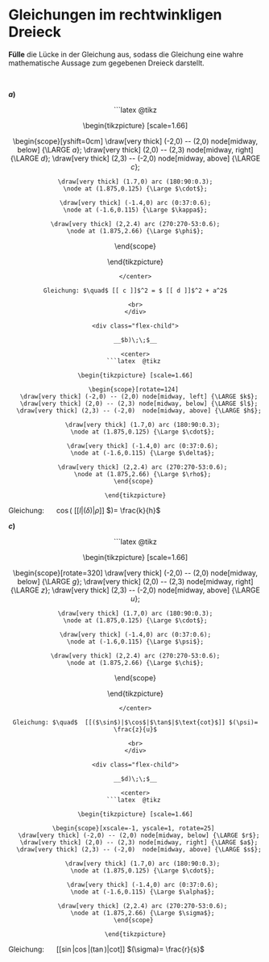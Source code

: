 <!--
version:  0.0.1

language: de

@style
input {
    text-align: center;
}

.flex-container {
    display: flex;
    flex-wrap: wrap;
    align-items: stretch;
    gap: 20px;
}

.flex-child {
    flex: 1;
    min-width: 350px;
    margin-right: 20px;
}

@media (max-width: 400px) {
    .flex-child {
        flex: 100%;
        margin-right: 0;
    }
}
@end

formula: \carry   \textcolor{red}{\scriptsize #1}
formula: \digit   \rlap{\carry{#1}}\phantom{#2}#2
formula: \permil  \text{‰}

import: https://raw.githubusercontent.com/LiaTemplates/Tikz-Jax/main/README.md

script: https://cdn.jsdelivr.net/gh/LiaTemplates/Tikz-Jax@main/dist/index.js


tags: Trigonometrie, sehr leicht, sehr niedrig, Angeben

comment: Setze die passende Größe in die gegebene Gleichung zum gegebenen rechtwinkligen Dreieck ein.

author: Martin Lommatzsch

-->




# Gleichungen im rechtwinkligen Dreieck


**Fülle** die Lücke in der Gleichung aus, sodass die Gleichung eine wahre mathematische Aussage zum gegebenen Dreieck darstellt.

<br>
<section class="flex-container">

<div class="flex-child">

__$a)\;\;$__

<center>
```latex  @tikz 

\begin{tikzpicture} [scale=1.66]

\begin{scope}[yshift=0cm] 
  \draw[very thick] (-2,0) -- (2,0) node[midway, below] {\LARGE $a$};
  \draw[very thick] (2,0) -- (2,3) node[midway, right] {\LARGE $d$};
  \draw[very thick] (2,3) -- (-2,0)  node[midway, above] {\LARGE $c$};

    \draw[very thick] (1.7,0) arc (180:90:0.3);
    \node at (1.875,0.125) {\Large $\cdot$};

    \draw[very thick] (-1.4,0) arc (0:37:0.6);
    \node at (-1.6,0.115) {\Large $\kappa$};

    \draw[very thick] (2,2.4) arc (270:270-53:0.6);
    \node at (1.875,2.66) {\Large $\phi$};
\end{scope} 

\end{tikzpicture}
```
</center>

Gleichung: $\quad$ [[ c ]]$^2 = $ [[ d ]]$^2 + a^2$

<br>
</div>

<div class="flex-child">

__$b)\;\;$__

<center>
```latex  @tikz 

\begin{tikzpicture} [scale=1.66]

\begin{scope}[rotate=124] 
  \draw[very thick] (-2,0) -- (2,0) node[midway, left] {\LARGE $k$};
  \draw[very thick] (2,0) -- (2,3) node[midway, below] {\LARGE $l$};
  \draw[very thick] (2,3) -- (-2,0)  node[midway, above] {\LARGE $h$};

    \draw[very thick] (1.7,0) arc (180:90:0.3);
    \node at (1.875,0.125) {\Large $\cdot$};

    \draw[very thick] (-1.4,0) arc (0:37:0.6);
    \node at (-1.6,0.115) {\Large $\delta$};

    \draw[very thick] (2,2.4) arc (270:270-53:0.6);
    \node at (1.875,2.66) {\Large $\rho$};
\end{scope} 

\end{tikzpicture}
```
</center>

Gleichung: $\quad$ $\cos($ [[$l$|($\delta$)|$\rho$]] $)= \frac{k}{h}$

</div>




<div class="flex-child">

__$c)\;\;$__

<center>
```latex  @tikz 

\begin{tikzpicture} [scale=1.66]

\begin{scope}[rotate=320] 
  \draw[very thick] (-2,0) -- (2,0) node[midway, below] {\LARGE $g$};
  \draw[very thick] (2,0) -- (2,3) node[midway, right] {\LARGE $z$};
  \draw[very thick] (2,3) -- (-2,0)  node[midway, above] {\LARGE $u$};

    \draw[very thick] (1.7,0) arc (180:90:0.3);
    \node at (1.875,0.125) {\Large $\cdot$};

    \draw[very thick] (-1.4,0) arc (0:37:0.6);
    \node at (-1.6,0.115) {\Large $\psi$};

    \draw[very thick] (2,2.4) arc (270:270-53:0.6);
    \node at (1.875,2.66) {\Large $\chi$};
\end{scope} 

\end{tikzpicture}
```
</center>

Gleichung: $\quad$  [[($\sin$)|$\cos$|$\tan$|$\text{cot}$]] $(\psi)= \frac{z}{u}$

<br>
</div>

<div class="flex-child">

__$d)\;\;$__

<center>
```latex  @tikz 

\begin{tikzpicture} [scale=1.66]

\begin{scope}[xscale=-1, yscale=1, rotate=25] 
  \draw[very thick] (-2,0) -- (2,0) node[midway, below] {\LARGE $r$};
  \draw[very thick] (2,0) -- (2,3) node[midway, right] {\LARGE $a$};
  \draw[very thick] (2,3) -- (-2,0)  node[midway, above] {\LARGE $s$};

    \draw[very thick] (1.7,0) arc (180:90:0.3);
    \node at (1.875,0.125) {\Large $\cdot$};

    \draw[very thick] (-1.4,0) arc (0:37:0.6);
    \node at (-1.6,0.115) {\Large $\alpha$};

    \draw[very thick] (2,2.4) arc (270:270-53:0.6);
    \node at (1.875,2.66) {\Large $\sigma$};
\end{scope} 

\end{tikzpicture}
```
</center>

Gleichung: $\quad$  [[$\sin$|$\cos$|($\tan$)|$\text{cot}$]] $(\sigma)= \frac{r}{s}$

</div>

</section>
<br>
<br>
<br>
<br>
<br>